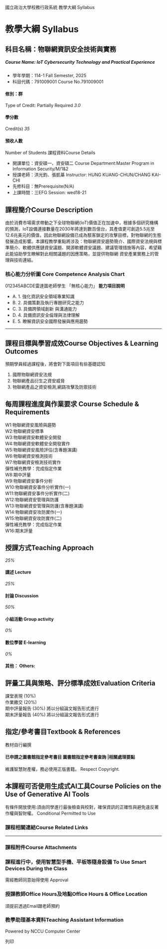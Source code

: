 國立政治大學校務行政系統 教學大綱 Syllabus
# 教學大綱 Syllabus
##  科目名稱：物聯網資訊安全技術與實務
#####  Course Name: IoT Cybersecurity Technology and Practical Experience
  * 學年學期：114-1 Fall Semester, 2025 
  * 科目代碼：791009001 Course No.791009001


#### 修別：群
Type of Credit: Partially Required 
_3.0_
#### 學分數
Credit(s)
_35_
#### 預收人數
Number of Students
課程資料Course Details
  * 開課單位：資安碩一、資安碩二 Course Department:Master Program in Information Security/M/1&2 
  * 授課老師：洪光鈞、張凱棊 Instructor: HUNG KUANG-CHUN/CHANG KAI-CHI 
  * 先修科目：無Prerequisite(N/A)
  * 上課時間：三EFG Session: wed18-21


##  課程簡介Course Description
由於消費市場需求帶動之下全球物聯網(IoT)價值正在加速中，根據多個研究機構的預測，IoT設備連接數量在2030年將達到數百億台，其產值更可創造5.5兆至12.6兆美元的價值，因此物聯網設備已成為駭客鎖定的攻擊目標，對物聯網的生態發展造成影響。本課程教學重點將涉及：物聯網資安趨勢簡介、國際資安法規與標準簡介、軟體供應鏈資安議題、開源軟體資安議題、建議管理措施等內容，希望藉 此能協助學生瞭解對此相關議題的因應策略，並提供物聯網 資安產業實務上的管理與技術連結。
###  核心能力分析圖 Core Competence Analysis Chart
012345ABCDE雷達圖老師學生
「無核心能力」 
**能力項目說明**
  * A. 1. 強化資訊安全領域專業知識
  * B. 2. 具備策劃及執行專題研究之能力
  * C. 3. 具備跨領域創新 與溝通能力
  * D. 4. 具備資訊安全倫理與法律理解
  * E. 5. 瞭解資訊安全國際發展與應用趨勢


* * *
##  課程目標與學習成效Course Objectives & Learning Outcomes 
預期學員經過課程後，將會對下面項目有些基礎認知  
1. 國際物聯網資安法規  
2. 物聯網產品衍生之資安威脅  
3. 物聯網產品之資安檢測,網路攻擊及防禦技術
##  每周課程進度與作業要求 Course Schedule & Requirements
W1:物聯網資安風險與趨勢  
W2:物聯網資安標準  
W3:物聯網資安軟體安全開發  
W4:物聯網資安軟體安全開發實作  
W5:物聯網資安風險評估(含專題演講)  
W6:物聯網資安檢測技術  
W7:物聯網資安檢測技術實作  
彈性補充教學：完成指定作業  
W8:期中評量  
W9:物聯網資安事件分析  
W10:物聯網資安事件分析實作(一)  
W11:物聯網資安事件分析實作(二)  
W12:物聯網資安管理與防護  
W13:物聯網資安管理與防護(含專題演講)  
W14:物聯網資安攻防實作(一)  
W15:物聯網資安攻防實作(二)  
彈性補充教學：完成指定作業  
W16:期末評量
##  授課方式Teaching Approach
_25%_
####  講述 Lecture
_25%_
####  討論 Discussion
_50%_
####  小組活動 Group activity
_0%_
####  數位學習 E-learning
_0%_
####  其他： Others:
##  評量工具與策略、評分標準成效Evaluation Criteria
課堂表現 (10%)  
作業繳交 (20%)  
期中評量報告 (30%) 將以分組論文報告形式進行  
期末評量報告 (40%) 將以分組論文報告形式進行
##  指定/參考書目Textbook & References
教材自行編撰
####  已申請之圖書館指定參考書目  圖書館指定參考書查詢 |相關處理要點
維護智慧財產權，務必使用正版書籍。 Respect Copyright.
##  本課程可否使用生成式AI工具Course Policies on the Use of Generative AI Tools
有條件開放使用:須由同學進行最後檢查與校對，確保資訊的正確性與避免違反著作權與智財權。 Conditional Permitted to Use 
###  課程相關連結Course Related Links
* * *
###  課程附件Course Attachments
###  課程進行中，使用智慧型手機、平板等隨身設備 To Use Smart Devices During the Class
需經教師同意始得使用  Approval
###  授課教師Office Hours及地點Office Hours & Office Location
須提前透過Email跟老師預約
###  教學助理基本資料Teaching Assistant Information
Powered by NCCU Computer Center
  
列印
